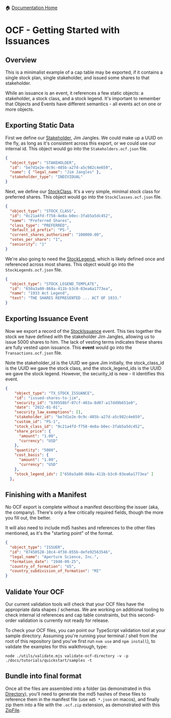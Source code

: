 :house: [Documentation Home](../../README.md)

# OCF - Getting Started with Issuances

## Overview

This is a minimalist example of a cap table may be exported, if it contains a single stock plan, single stakeholder, and issued some shares to that stakeholder.

While an issuance is an event, it references a few static objects: a stakeholder, a stock class, and a stock legend. It's important to remember that Objects and Events have different semantics - all events act on one or more objects.

## Exporting Static Data

First we define our [Stakeholder](../../schema_markdown/schema/objects/Stakeholder.md), Jim Jangles. We could make up a UUID on the fly, as long as it's consistent across this export, or we could use our internal id. This object would go into the `Stakeholders.ocf.json` file.

```json
{
  "object_type": "STAKEHOLDER",
  "id": "be7d1e2e-0c9c-485b-a27d-a5c982c4e659",
  "name": { "legal_name": "Jim Jangles" },
  "stakeholder_type": "INDIVIDUAL"
}
```

Next, we define our [StockClass](../../schema_markdown/schema/objects/StockClass.md). It's a very simple, minimal stock class for preferred shares. This object would go into the `StockClasses.ocf.json` file.

```json
{
  "object_type": "STOCK_CLASS",
  "id": "0c21a4fd-f758-4e8a-b0ec-3fab5a5dc452",
  "name": "Preferred Shares",
  "class_type": "PREFERRED",
  "default_id_prefix": "PS-",
  "current_shares_authorized": "100000.00",
  "votes_per_share": "1",
  "seniority": "1"
}
```

We're also going to need the [StockLegend](../../schema_markdown/schema/objects/StockLegendTemplate.md), which is likely defined once and referenced across most shares. This object would go into the `StockLegends.ocf.json` file.

```json
{
  "object_type": "STOCK_LEGEND_TEMPLATE",
  "id": "650a3a80-868a-411b-b3c0-03ea6a1773ea",
  "name": "1933 Act Legend",
  "text": "THE SHARES REPRESENTED ... ACT OF 1933."
}
```

## Exporting Issuance Event

Now we export a record of the [StockIssuance](../../schema_markdown/schema/objects/transactions/issuance/StockIssuance.md) event. This ties together the stock we have defined with the stakeholder Jim Jangles, allowing us to issue 5000 shares to him. The lack of vesting terms indicates these shares are fully vested upon issuance. This **event** would go into the `Transactions.ocf.json` file.

Note the stakeholder_id is the UUID we gave Jim initially, the stock_class_id is the UUID we gave the stock class, and the stock_legend_ids is the UUID we gave the stock legend. However, the security_id is new - it identifies this event.

```json
{
    "object_type": "TX_STOCK_ISSUANCE",
    "id": "issued-shares-to-jim",
    "security_id": "b39558bf-07cf-403a-8d07-a17dd9b651e0",
    "date": "2022-01-01",
    "security_law_exemptions": [],
    "stakeholder_id": "be7d1e2e-0c9c-485b-a27d-a5c982c4e659",
    "custom_id": "PS-1",
    "stock_class_id": "0c21a4fd-f758-4e8a-b0ec-3fab5a5dc452",
    "share_price": {
      "amount": "1.00",
      "currency": "USD"
    },
    "quantity": "5000",
    "cost_basis": {
      "amount": "1.00",
      "currency": "USD"
    },
    "stock_legend_ids": ["650a3a80-868a-411b-b3c0-03ea6a1773ea" ]
  },
```

## Finishing with a Manifest

No OCF export is complete without a manifest describing the issuer (aka, the company). There's only a few critically required fields, though the more you fill out, the better.

It will also need to include md5 hashes and references to the other files mentioned, as it's the "starting point" of the format.

```json
{
  "object_type": "ISSUER",
  "id": "07450528-10c4-4f38-855b-defe92563546",
  "legal_name": "Aperture Science, Inc.",
  "formation_date": "1940-09-25",
  "country_of_formation": "US",
  "country_subdivision_of_formation": "MI"
}
```

## Validate Your OCF

Our current validation tools will check that your OCF files have the appropriate data shapes / schemas. We are working on additional tooling to check internal id references and cap table constraints, but this second-order validation is currently not ready for release.

To check your OCF files, you can point our TypeScript validation tool at your sample directory. Assuming you're running your terminal / shell from the root of this repository (and you've first run `nvm use` and `npm install`), to validate the examples for this walkthrough, type:

```commandline
node ./utils/validate.mjs validate-ocf-directory -v -p ./docs/tutorials/quickstart/samples -t
```

## Bundle into final format

Once all the files are assembled into a folder (as demonstrated in this [Directory](https://github.com/Open-Cap-Table-Coalition/Open-Cap-Format-OCF/tree/main/docs/tutorials/quickstart/samples)), you'll need to generate the md5 hashes of these files to reference them in the manifest file (use `md5 *.json` on macos), and finally zip them into a file with the `.ocf.zip` extension, as demonstrated with this [ZipFile](./issuance_aperture_science_inc.ocf.zip).
